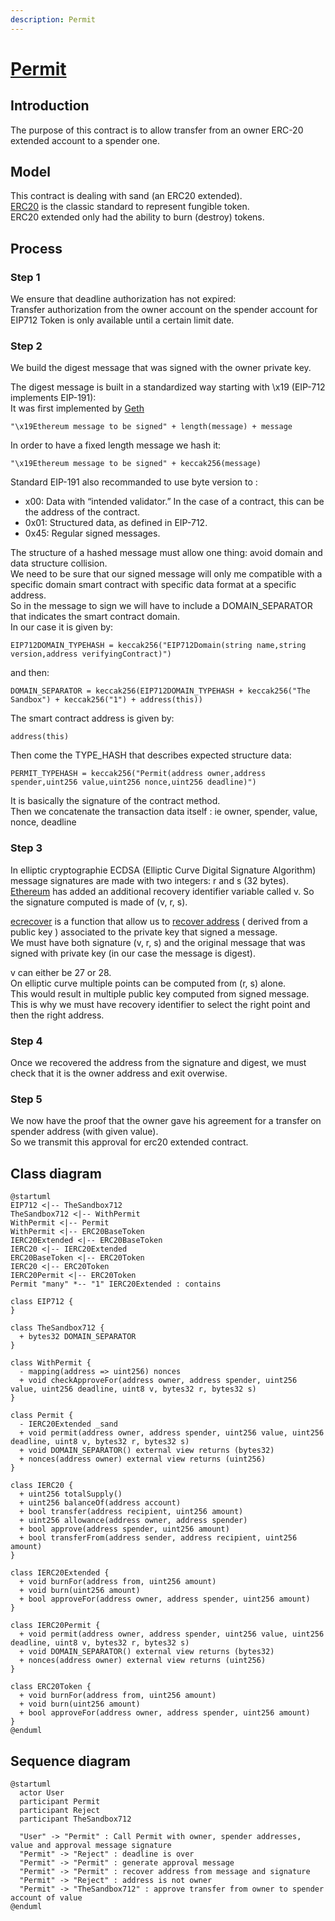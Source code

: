 ```yaml
---
description: Permit
---
```


# [Permit]((https://github.com/thesandboxgame/sandbox-smart-contracts/blob/master/src/solc_0.8/permit/Permit.sol))

## Introduction

The purpose of this contract is to allow transfer from an owner ERC-20 extended account to a spender one.

## Model

This contract is dealing with sand (an ERC20 extended).  
[ERC20](https://ethereum.org/en/developers/docs/standards/tokens/erc-20/) is the classic standard to represent fungible token.  
ERC20 extended only had the ability to burn (destroy) tokens.  

## Process

### Step 1

We ensure that deadline authorization has not expired:  
Transfer authorization from the owner account on the spender account for EIP712 Token is only available until a certain limit date.  

### Step 2

We build the digest message that was signed with the owner private key.  

The digest message is built in a standardized way starting with \x19 (EIP-712 implements EIP-191):  
It was first implemented by [Geth](https://github.com/ethereum/go-ethereum/pull/2940)  
```
"\x19Ethereum message to be signed" + length(message) + message  
```
In order to  have a fixed length message we hash it:  
```
"\x19Ethereum message to be signed" + keccak256(message)  
```
Standard EIP-191 also recommanded to use byte version to :  
- x00: Data with “intended validator.” In the case of a contract, this can be the address of the contract.  
- 0x01: Structured data, as defined in EIP-712.  
- 0x45: Regular signed messages.  


The structure of a hashed message must allow one thing: avoid domain and data structure collision.  
We need to be sure that our signed message will only me compatible with a specific domain smart contract with specific data format at a specific address.  
So in the message to sign we will have to include a DOMAIN_SEPARATOR that indicates the smart contract domain.  
In our case it is given by:
```
EIP712DOMAIN_TYPEHASH = keccak256("EIP712Domain(string name,string version,address verifyingContract)")  
```
and then:
```
DOMAIN_SEPARATOR = keccak256(EIP712DOMAIN_TYPEHASH + keccak256("The Sandbox") + keccak256("1") + address(this))  
```
The smart contract address is given by:  
```
address(this) 
```
Then come the TYPE_HASH that describes expected structure data:  
```
PERMIT_TYPEHASH = keccak256("Permit(address owner,address spender,uint256 value,uint256 nonce,uint256 deadline)")  
```
It is basically the signature of the contract method.  
Then we concatenate the transaction data itself : ie owner, spender, value, nonce, deadline  

### Step 3

In elliptic cryptographie ECDSA (Elliptic Curve Digital Signature Algorithm)  
message signatures are made with two integers: r and s (32 bytes).  
[Ethereum](https://medium.com/mycrypto/the-magic-of-digital-signatures-on-ethereum-98fe184dc9c7) has added an additional recovery identifier variable called v.
So the signature computed is made of (v, r, s).  

[ecrecover](https://soliditydeveloper.com/ecrecover) is a function that allow us to [recover address](https://crypto.stackexchange.com/questions/18105/how-does-recovering-the-public-key-from-an-ecdsa-signature-work) ( derived from a public key ) associated to the private key that signed a message.  
We must have both signature (v, r, s) and the original message that was signed with private key (in our case the message is digest).  

v can either be 27 or 28.  
On elliptic curve multiple points can be computed from (r, s) alone.  
This would result in multiple public key computed from signed message.  
This is why we must have recovery identifier to select the right point and then the right address.  

### Step 4

Once we recovered the address from the signature and digest, we must check that it is the owner address and exit overwise.  

### Step 5

We now have the proof that the owner gave his agreement for a transfer on spender address (with given value).  
So we transmit this approval for erc20 extended contract.  

## Class diagram

```plantuml
@startuml
EIP712 <|-- TheSandbox712
TheSandbox712 <|-- WithPermit
WithPermit <|-- Permit
WithPermit <|-- ERC20BaseToken
IERC20Extended <|-- ERC20BaseToken
IERC20 <|-- IERC20Extended
ERC20BaseToken <|-- ERC20Token
IERC20 <|-- ERC20Token
IERC20Permit <|-- ERC20Token
Permit "many" *-- "1" IERC20Extended : contains

class EIP712 {
}

class TheSandbox712 {
  + bytes32 DOMAIN_SEPARATOR
}

class WithPermit {
  - mapping(address => uint256) nonces
  + void checkApproveFor(address owner, address spender, uint256 value, uint256 deadline, uint8 v, bytes32 r, bytes32 s)
}

class Permit {
  - IERC20Extended _sand
  + void permit(address owner, address spender, uint256 value, uint256 deadline, uint8 v, bytes32 r, bytes32 s)
  + void DOMAIN_SEPARATOR() external view returns (bytes32)
  + nonces(address owner) external view returns (uint256)
}

class IERC20 {
  + uint256 totalSupply() 
  + uint256 balanceOf(address account)
  + bool transfer(address recipient, uint256 amount)
  + uint256 allowance(address owner, address spender)
  + bool approve(address spender, uint256 amount)
  + bool transferFrom(address sender, address recipient, uint256 amount)
}

class IERC20Extended {
  + void burnFor(address from, uint256 amount)
  + void burn(uint256 amount)
  + bool approveFor(address owner, address spender, uint256 amount)
}

class IERC20Permit {
  + void permit(address owner, address spender, uint256 value, uint256 deadline, uint8 v, bytes32 r, bytes32 s)
  + void DOMAIN_SEPARATOR() external view returns (bytes32)
  + nonces(address owner) external view returns (uint256)
}

class ERC20Token {
  + void burnFor(address from, uint256 amount)
  + void burn(uint256 amount)
  + bool approveFor(address owner, address spender, uint256 amount)
}
@enduml
```

## Sequence diagram

```plantuml
@startuml
  actor User
  participant Permit
  participant Reject
  participant TheSandbox712

  "User" -> "Permit" : Call Permit with owner, spender addresses, value and approval message signature
  "Permit" -> "Reject" : deadline is over
  "Permit" -> "Permit" : generate approval message
  "Permit" -> "Permit" : recover address from message and signature
  "Permit" -> "Reject" : address is not owner
  "Permit" -> "TheSandbox712" : approve transfer from owner to spender account of value
@enduml
```
